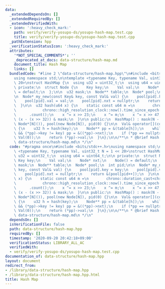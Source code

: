 ```yaml
---
data:
  _extendedDependsOn: []
  _extendedRequiredBy: []
  _extendedVerifiedWith:
  - icon: ':heavy_check_mark:'
    path: verify/verify-yosupo-ds/yosupo-hash-map.test.cpp
    title: verify/verify-yosupo-ds/yosupo-hash-map.test.cpp
  _pathExtension: hpp
  _verificationStatusIcon: ':heavy_check_mark:'
  attributes:
    '*NOT_SPECIAL_COMMENTS*': ''
    _deprecated_at_docs: data-structure/hash-map.md
    document_title: Hash Map
    links: []
  bundledCode: "#line 2 \"data-structure/hash-map.hpp\"\n#include <bits/stdc++.h>\n\
    using namespace std;\n\ntemplate <typename Key, typename Val, uint32_t N = 1 <<\
    \ 20>\nstruct HashMap {\n  using u32 = uint32_t;\n  using u64 = uint64_t;\n\n\
    \ private:\n  struct Node {\n    Key key;\n    Val val;\n    Node* nxt;\n    Node()\
    \ = default;\n  };\n\n  u32 mask;\n  Node** table;\n  Node* pool;\n  int pid;\n\
    \n  Node* my_new(const Key& key, const Val& val) {\n    pool[pid].key = key;\n\
    \    pool[pid].val = val;\n    pool[pid].nxt = nullptr;\n    return &(pool[pid++]);\n\
    \  }\n\n  u32 hash(u64 x) {\n    static const u64 m =\n        chrono::duration_cast<chrono::nanoseconds>(\n\
    \            chrono::high_resolution_clock::now().time_since_epoch())\n      \
    \      .count();\n    x ^= x >> 23;\n    x ^= m;\n    x ^= x >> 47;\n    return\
    \ (x - (x >> 32)) & mask;\n  }\n\n public:\n  HashMap() : mask(N - 1), table(new\
    \ Node*[N]()), pool(new Node[N]), pid(0) {}\n\n  Val& operator[](const Key& key)\
    \ {\n    u32 h = hash(key);\n    Node** pp = &(table[h]);\n    while (*pp != nullptr\
    \ && (*pp)->key != key) pp = &((*pp)->nxt);\n    if (*pp == nullptr) *pp = my_new(key,\
    \ Val(0));\n    return (*pp)->val;\n  }\n};\n\n/**\n * @brief Hash Map\n * @docs\
    \ data-structure/hash-map.md\n */\n"
  code: "#pragma once\n#include <bits/stdc++.h>\nusing namespace std;\n\ntemplate\
    \ <typename Key, typename Val, uint32_t N = 1 << 20>\nstruct HashMap {\n  using\
    \ u32 = uint32_t;\n  using u64 = uint64_t;\n\n private:\n  struct Node {\n   \
    \ Key key;\n    Val val;\n    Node* nxt;\n    Node() = default;\n  };\n\n  u32\
    \ mask;\n  Node** table;\n  Node* pool;\n  int pid;\n\n  Node* my_new(const Key&\
    \ key, const Val& val) {\n    pool[pid].key = key;\n    pool[pid].val = val;\n\
    \    pool[pid].nxt = nullptr;\n    return &(pool[pid++]);\n  }\n\n  u32 hash(u64\
    \ x) {\n    static const u64 m =\n        chrono::duration_cast<chrono::nanoseconds>(\n\
    \            chrono::high_resolution_clock::now().time_since_epoch())\n      \
    \      .count();\n    x ^= x >> 23;\n    x ^= m;\n    x ^= x >> 47;\n    return\
    \ (x - (x >> 32)) & mask;\n  }\n\n public:\n  HashMap() : mask(N - 1), table(new\
    \ Node*[N]()), pool(new Node[N]), pid(0) {}\n\n  Val& operator[](const Key& key)\
    \ {\n    u32 h = hash(key);\n    Node** pp = &(table[h]);\n    while (*pp != nullptr\
    \ && (*pp)->key != key) pp = &((*pp)->nxt);\n    if (*pp == nullptr) *pp = my_new(key,\
    \ Val(0));\n    return (*pp)->val;\n  }\n};\n\n/**\n * @brief Hash Map\n * @docs\
    \ data-structure/hash-map.md\n */\n"
  dependsOn: []
  isVerificationFile: false
  path: data-structure/hash-map.hpp
  requiredBy: []
  timestamp: '2020-09-20 20:42:18+09:00'
  verificationStatus: LIBRARY_ALL_AC
  verifiedWith:
  - verify/verify-yosupo-ds/yosupo-hash-map.test.cpp
documentation_of: data-structure/hash-map.hpp
layout: document
redirect_from:
- /library/data-structure/hash-map.hpp
- /library/data-structure/hash-map.hpp.html
title: Hash Map
---
```

